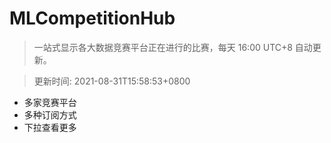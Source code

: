 # MLCompetitionHub

> 一站式显示各大数据竞赛平台正在进行的比赛，每天 16:00 UTC+8 自动更新。
  
> 更新时间: 2021-08-31T15:58:53+0800 

* 多家竞赛平台
* 多种订阅方式
* 下拉查看更多